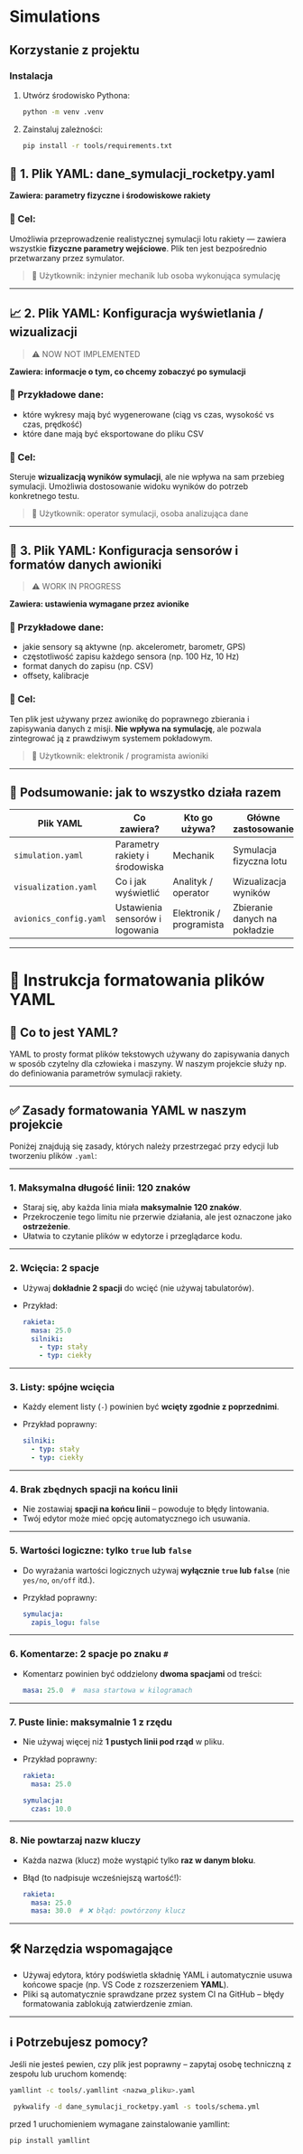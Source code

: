 # Simulations

## Korzystanie z projektu

### Instalacja

1. Utwórz środowisko Pythona:
   ```bash
   python -m venv .venv
   ````

2. Zainstaluj zależności:

   ```bash
   pip install -r tools/requirements.txt
   ```

## 🧩 1. Plik YAML: **dane_symulacji_rocketpy.yaml**

**Zawiera: parametry fizyczne i środowiskowe rakiety**

### 🎯 Cel:

Umożliwia przeprowadzenie realistycznej symulacji lotu rakiety — zawiera wszystkie **fizyczne parametry wejściowe**. Plik ten jest bezpośrednio przetwarzany przez symulator.

> 🔧 Użytkownik: inżynier mechanik lub osoba wykonująca symulację

---

## 📈 2. Plik YAML: **Konfiguracja wyświetlania / wizualizacji**
> ⚠️ NOW NOT IMPLEMENTED

**Zawiera: informacje o tym, co chcemy zobaczyć po symulacji**

### 📌 Przykładowe dane:

* które wykresy mają być wygenerowane (ciąg vs czas, wysokość vs czas, prędkość)
* które dane mają być eksportowane do pliku CSV

### 🎯 Cel:

Steruje **wizualizacją wyników symulacji**, ale nie wpływa na sam przebieg symulacji. Umożliwia dostosowanie widoku wyników do potrzeb konkretnego testu.

> 🔧 Użytkownik: operator symulacji, osoba analizująca dane

---

## 📡 3. Plik YAML: **Konfiguracja sensorów i formatów danych awioniki**

> ⚠️ WORK IN PROGRESS

**Zawiera: ustawienia wymagane przez avionike**

### 📌 Przykładowe dane:

* jakie sensory są aktywne (np. akcelerometr, barometr, GPS)
* częstotliwość zapisu każdego sensora (np. 100 Hz, 10 Hz)
* format danych do zapisu (np. CSV)
* offsety, kalibracje

### 🎯 Cel:

Ten plik jest używany przez awionikę do poprawnego zbierania i zapisywania danych z misji. **Nie wpływa na symulację**, ale pozwala zintegrować ją z prawdziwym systemem pokładowym.

> 🔧 Użytkownik: elektronik / programista awioniki

---

## 🧠 Podsumowanie: jak to wszystko działa razem

| Plik YAML              | Co zawiera?                     | Kto go używa?            | Główne zastosowanie           |
| ---------------------- | ------------------------------- | ------------------------ | ----------------------------- |
| `simulation.yaml`      | Parametry rakiety i środowiska  | Mechanik                 | Symulacja fizyczna lotu       |
| `visualization.yaml`   | Co i jak wyświetlić             | Analityk / operator      | Wizualizacja wyników          |
| `avionics_config.yaml` | Ustawienia sensorów i logowania | Elektronik / programista | Zbieranie danych na pokładzie |


---

# 📘 Instrukcja formatowania plików YAML

## 📄 Co to jest YAML?

YAML to prosty format plików tekstowych używany do zapisywania danych w sposób czytelny dla człowieka i maszyny. W naszym projekcie służy np. do definiowania parametrów symulacji rakiety.

---

## ✅ Zasady formatowania YAML w naszym projekcie

Poniżej znajdują się zasady, których należy przestrzegać przy edycji lub tworzeniu plików `.yaml`:

---

### 1. **Maksymalna długość linii: 120 znaków**

* Staraj się, aby każda linia miała **maksymalnie 120 znaków**.
* Przekroczenie tego limitu nie przerwie działania, ale jest oznaczone jako **ostrzeżenie**.
* Ułatwia to czytanie plików w edytorze i przeglądarce kodu.

---

### 2. **Wcięcia: 2 spacje**

* Używaj **dokładnie 2 spacji** do wcięć (nie używaj tabulatorów).
* Przykład:

  ```yaml
  rakieta:
    masa: 25.0
    silniki:
      - typ: stały
      - typ: ciekły
  ```

---

### 3. **Listy: spójne wcięcia**

* Każdy element listy (`-`) powinien być **wcięty zgodnie z poprzednimi**.
* Przykład poprawny:

  ```yaml
  silniki:
    - typ: stały
    - typ: ciekły
  ```

---

### 4. **Brak zbędnych spacji na końcu linii**

* Nie zostawiaj **spacji na końcu linii** – powoduje to błędy lintowania.
* Twój edytor może mieć opcję automatycznego ich usuwania.

---

### 5. **Wartości logiczne: tylko `true` lub `false`**

* Do wyrażania wartości logicznych używaj **wyłącznie `true` lub `false`** (nie `yes/no`, `on/off` itd.).
* Przykład poprawny:

  ```yaml
  symulacja:
    zapis_logu: false
  ```

---

### 6. **Komentarze: 2 spacje po znaku `#`**

* Komentarz powinien być oddzielony **dwoma spacjami** od treści:

  ```yaml
  masa: 25.0  #  masa startowa w kilogramach
  ```

---

### 7. **Puste linie: maksymalnie 1 z rzędu**

* Nie używaj więcej niż **1 pustych linii pod rząd** w pliku.
* Przykład poprawny:

  ```yaml
  rakieta:
    masa: 25.0

  symulacja:
    czas: 10.0
  ```

---

### 8. **Nie powtarzaj nazw kluczy**

* Każda nazwa (klucz) może wystąpić tylko **raz w danym bloku**.
* Błąd (to nadpisuje wcześniejszą wartość!):

  ```yaml
  rakieta:
    masa: 25.0
    masa: 30.0  # ❌ błąd: powtórzony klucz
  ```

---

## 🛠️ Narzędzia wspomagające

* Używaj edytora, który podświetla składnię YAML i automatycznie usuwa końcowe spacje (np. VS Code z rozszerzeniem **YAML**).
* Pliki są automatycznie sprawdzane przez system CI na GitHub – błędy formatowania zablokują zatwierdzenie zmian.

---

## ℹ️ Potrzebujesz pomocy?

Jeśli nie jesteś pewien, czy plik jest poprawny – zapytaj osobę techniczną z zespołu lub uruchom komendę:
```bash
yamllint -c tools/.yamllint <nazwa_pliku>.yaml
```
```bash
 pykwalify -d dane_symulacji_rocketpy.yaml -s tools/schema.yml 
```


przed 1 uruchomieniem wymagane zainstalowanie yamllint:
```
pip install yamllint
```
